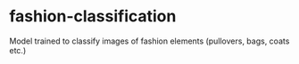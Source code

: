 # fashion-classification
Model trained to classify images of fashion elements (pullovers, bags, coats etc.)
